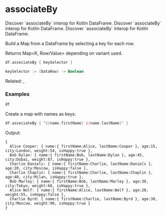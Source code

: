 # associateBy

<web-summary>
Discover `associateBy` interop for Kotlin DataFrame.
</web-summary>

<card-summary>
Discover `associateBy` interop for Kotlin DataFrame.
</card-summary>

<link-summary>
Discover `associateBy` interop for Kotlin DataFrame.
</link-summary>

<!---IMPORT org.jetbrains.kotlinx.dataframe.samples.api.collectionsInterop.AssociateBySamples-->

Build a Map from a DataFrame by selecting a key for each row.

Returns Map<K, Row/Value> depending on variant used.

```kotlin
df.associateBy { keySelector }

keySelector := (DataRow) -> Boolean 
```

Related: [](associate.md), [](toMap.md)

### Examples

<!---FUN notebook_test_associateBy_1-->
```kotlin
df
```
<!---END-->

<inline-frame src="./resources/notebook_test_associateBy_1.html" width="100%" height="500px"></inline-frame>

Create a map with names as keys:

<!---FUN notebook_test_associateBy_2-->
```kotlin
df.associateBy { "${name.firstName} ${name.lastName}" }
```
<!---END-->

Output:

```
{
  Alice Cooper: { name:{ firstName:Alice, lastName:Cooper }, age:15, city:London, weight:54, isHappy:true },
  Bob Dylan: { name:{ firstName:Bob, lastName:Dylan }, age:45, city:Dubai, weight:87, isHappy:true },
  Charlie Daniels: { name:{ firstName:Charlie, lastName:Daniels }, age:20, city:Moscow, isHappy:false },
  Charlie Chaplin: { name:{ firstName:Charlie, lastName:Chaplin }, age:40, city:Milan, isHappy:true },
  Bob Marley: { name:{ firstName:Bob, lastName:Marley }, age:30, city:Tokyo, weight:68, isHappy:true },
  Alice Wolf: { name:{ firstName:Alice, lastName:Wolf }, age:20, weight:55, isHappy:false },
  Charlie Byrd: { name:{ firstName:Charlie, lastName:Byrd }, age:30, city:Moscow, weight:90, isHappy:true }
}
```
